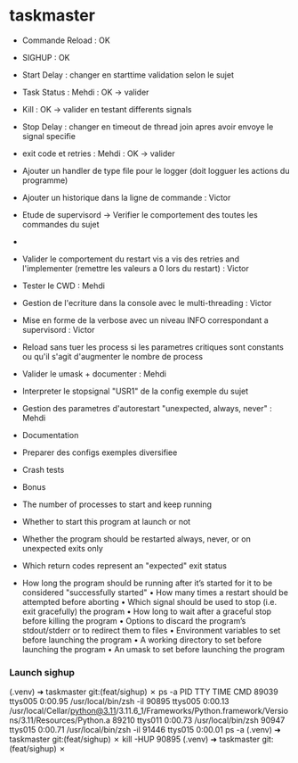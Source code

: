 # taskmaster

- Commande Reload : OK
- SIGHUP : OK
- Start Delay : changer en starttime validation selon le sujet
- Task Status : Mehdi : OK -> valider
- Kill : OK -> valider en testant differents signals
- Stop Delay : changer en timeout de thread join apres avoir envoye le signal specifie
- exit code et retries : Mehdi : OK -> valider
- Ajouter un handler de type file pour le logger (doit logguer les actions du programme)
- Ajouter un historique dans la ligne de commande : Victor
- Etude de supervisord -> Verifier le comportement des toutes les commandes du sujet
- 
- Valider le comportement du restart vis a vis des retries and l'implementer (remettre les valeurs a 0 lors du restart) : Victor
- Tester le CWD : Mehdi
- Gestion de l'ecriture dans la console avec le multi-threading : Victor
- Mise en forme de la verbose avec un niveau INFO correspondant a supervisord : Victor
- Reload sans tuer les process si les parametres critiques sont constants ou qu'il s'agit d'augmenter le nombre de process
- Valider le umask + documenter : Mehdi
- Interpreter le stopsignal "USR1" de la config exemple du sujet
- Gestion des parametres d'autorestart "unexpected, always, never" : Mehdi
- Documentation 
- Preparer des configs exemples diversifiee
- Crash tests
- Bonus
 
- The number of processes to start and keep running
- Whether to start this program at launch or not
- Whether the program should be restarted always, never, or on unexpected exits only
- Which return codes represent an "expected" exit status
- How long the program should be running after it’s started for it to be considered
"successfully started"
• How many times a restart should be attempted before aborting
• Which signal should be used to stop (i.e. exit gracefully) the program
• How long to wait after a graceful stop before killing the program
• Options to discard the program’s stdout/stderr or to redirect them to files
• Environment variables to set before launching the program
• A working directory to set before launching the program
• An umask to set before launching the program



### Launch sighup

(.venv) ➜  taskmaster git:(feat/sighup) ✗ ps -a
  PID TTY           TIME CMD
89039 ttys005    0:00.95 /usr/local/bin/zsh -il
90895 ttys005    0:00.13 /usr/local/Cellar/python@3.11/3.11.6_1/Frameworks/Python.framework/Versions/3.11/Resources/Python.a
89210 ttys011    0:00.73 /usr/local/bin/zsh
90947 ttys015    0:00.71 /usr/local/bin/zsh -il
91446 ttys015    0:00.01 ps -a
(.venv) ➜  taskmaster git:(feat/sighup) ✗ kill -HUP 90895
(.venv) ➜  taskmaster git:(feat/sighup) ✗ 